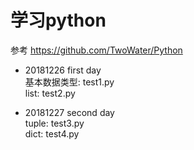 # 学习python
参考 https://github.com/TwoWater/Python  

- 20181226 first day  
基本数据类型: test1.py  
list: test2.py  

- 20181227 second day  
tuple: test3.py  
dict: test4.py 
